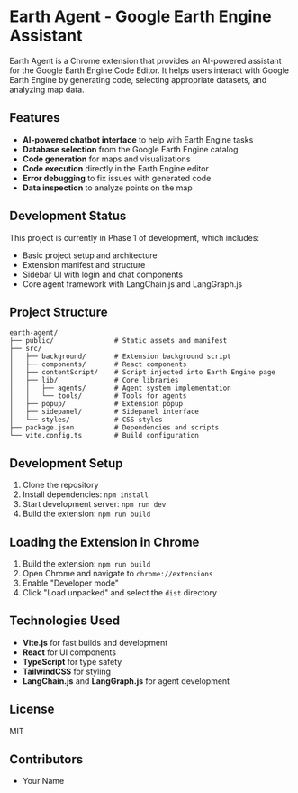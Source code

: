 # Earth Agent - Google Earth Engine Assistant

Earth Agent is a Chrome extension that provides an AI-powered assistant for the Google Earth Engine Code Editor. It helps users interact with Google Earth Engine by generating code, selecting appropriate datasets, and analyzing map data.

## Features

- **AI-powered chatbot interface** to help with Earth Engine tasks
- **Database selection** from the Google Earth Engine catalog
- **Code generation** for maps and visualizations
- **Code execution** directly in the Earth Engine editor
- **Error debugging** to fix issues with generated code
- **Data inspection** to analyze points on the map

## Development Status

This project is currently in Phase 1 of development, which includes:

- Basic project setup and architecture
- Extension manifest and structure
- Sidebar UI with login and chat components
- Core agent framework with LangChain.js and LangGraph.js

## Project Structure

```
earth-agent/
├── public/               # Static assets and manifest
├── src/
│   ├── background/       # Extension background script
│   ├── components/       # React components
│   ├── contentScript/    # Script injected into Earth Engine page
│   ├── lib/              # Core libraries
│   │   ├── agents/       # Agent system implementation
│   │   └── tools/        # Tools for agents
│   ├── popup/            # Extension popup
│   ├── sidepanel/        # Sidepanel interface
│   └── styles/           # CSS styles
├── package.json          # Dependencies and scripts
└── vite.config.ts        # Build configuration
```

## Development Setup

1. Clone the repository
2. Install dependencies: `npm install`
3. Start development server: `npm run dev`
4. Build the extension: `npm run build`

## Loading the Extension in Chrome

1. Build the extension: `npm run build`
2. Open Chrome and navigate to `chrome://extensions`
3. Enable "Developer mode"
4. Click "Load unpacked" and select the `dist` directory

## Technologies Used

- **Vite.js** for fast builds and development
- **React** for UI components
- **TypeScript** for type safety
- **TailwindCSS** for styling
- **LangChain.js** and **LangGraph.js** for agent development

## License

MIT

## Contributors

- Your Name 